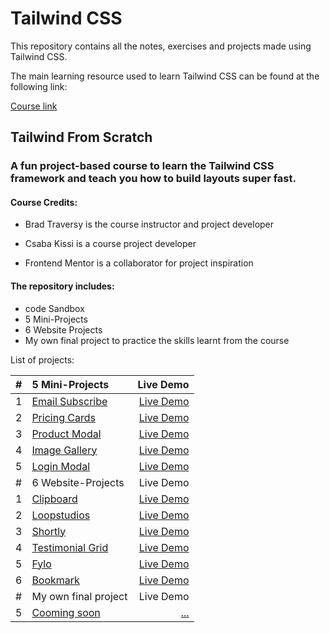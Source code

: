# Tailwind CSS

This repository contains all the notes, exercises and projects made using Tailwind CSS.

The main learning resource used to learn Tailwind CSS can be found at the following link:

[Course link]( https://www.udemy.com/course/tailwind-from-scratch/)     

## Tailwind From Scratch

### A fun project-based course to learn the Tailwind CSS framework and teach you how to build layouts super fast.

#### Course Credits:

- Brad Traversy is the course instructor and project developer

- Csaba Kissi is a course project developer

- Frontend Mentor is a collaborator for project inspiration

#### The repository includes:

* code Sandbox
* 5 Mini-Projects
* 6 Website Projects
* My own final project to practice the skills learnt from the course


List of projects:

| #             | 5 Mini-Projects | Live Demo  |
| --------------|:-------------| ----------:|
|1|[Email Subscribe](https://github.com/Alkxs/TailwindCSS/tree/main/tailwind_mini-projects/email_subscribe) | [Live Demo](https://eloquent-cuchufli-642f2b.netlify.app) |
|2|[Pricing Cards](https://github.com/Alkxs/TailwindCSS/tree/main/tailwind_mini-projects/Pricing%20cards) | [Live Demo](https://idyllic-salamander-3ffffe.netlify.app) |
|3|[Product Modal](https://github.com/Alkxs/TailwindCSS/tree/main/tailwind_mini-projects/Product%20Modal) | [Live Demo](https://coruscating-malabi-8a24b3.netlify.app) |
|4|[Image Gallery](https://github.com/Alkxs/TailwindCSS/tree/main/tailwind_mini-projects/image%20gallery) | [Live Demo](https://resplendent-dragon-ac897b.netlify.app) |
|5|[Login Modal](https://github.com/Alkxs/TailwindCSS/tree/main/tailwind_mini-projects/Login_modal) | [Live Demo](https://capable-sprite-5e4641.netlify.app) |
| #             | 6 Website-Projects | Live Demo  |
|1|[Clipboard](https://github.com/Alkxs/TailwindCSS/tree/main/Tailwind_main-projects/Clipboard) | [Live Demo](https://stirring-strudel-846d60.netlify.app) |
|2|[Loopstudios](https://github.com/Alkxs/TailwindCSS/tree/main/Tailwind_main-projects/Loopstudios) | [Live Demo](https://singular-biscuit-bdd756.netlify.app/) |
|3|[Shortly](https://github.com/Alkxs/TailwindCSS/tree/main/Tailwind_main-projects/shortly) | [Live Demo](amazing-caramel-a7e180.netlify.app) |
|4|[Testimonial Grid](https://github.com/Alkxs/TailwindCSS/tree/main/Tailwind_main-projects/TestimonialGrid) | [Live Demo](https://jovial-quokka-707cde.netlify.app) |
|5|[Fylo](https://github.com/Alkxs/TailwindCSS/tree/main/Tailwind_main-projects/Fylo) | [Live Demo](https://inspiring-sherbet-f9b3aa.netlify.app) |
|6|[Bookmark](https://github.com/Alkxs/TailwindCSS/tree/main/Tailwind_main-projects/bookmark) | [Live Demo](https://luxury-moonbeam-3c4b22.netlify.app) |
| #             | My own final project | Live Demo  |
|5|[Cooming soon]() | [...]() |
